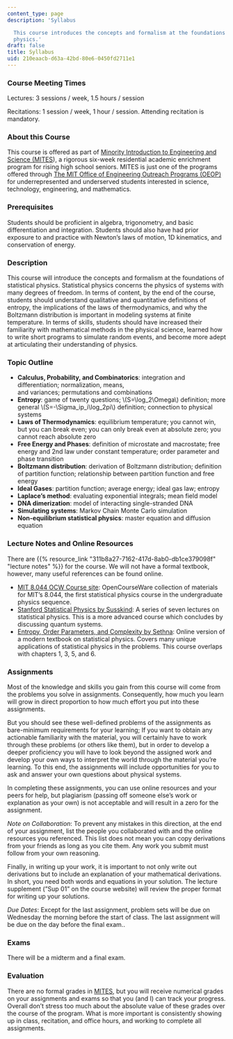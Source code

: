 ```yaml
---
content_type: page
description: 'Syllabus

  This course introduces the concepts and formalism at the foundations of statistical
  physics.'
draft: false
title: Syllabus
uid: 210eaacb-d63a-42bd-80e6-0450fd2711e1
---
```

### Course Meeting Times

Lectures: 3 sessions / week, 1.5 hours / session

Recitations: 1 session / week, 1 hour / session. Attending recitation is mandatory.

### About this Course

This course is offered as part of [Minority Introduction to Engineering and Science (MITES](https://oeop.mit.edu/programs/mites/program-details)), a rigorous six-week residential academic enrichment program for rising high school seniors. MITES is just one of the programs offered through [The MIT Office of Engineering Outreach Programs (OEOP)](https://oeop.mit.edu/about-oeop) for underrepresented and underserved students interested in science, technology, engineering, and mathematics.

### Prerequisites

Students should be proficient in algebra, trigonometry, and basic differentiation and integration. Students should also have had prior exposure to and practice with Newton’s laws of motion, 1D kinematics, and conservation of energy.

### Description

This course will introduce the concepts and formalism at the foundations of statistical physics. Statistical physics concerns the physics of systems with many degrees of freedom. In terms of content, by the end of the course, students should understand qualitative and quantitative definitions of entropy, the implications of the laws of thermodynamics, and why the Boltzmann distribution is important in modeling systems at finite temperature. In terms of skills, students should have increased their familiarity with mathematical methods in the physical science, learned how to write short programs to simulate random events, and become more adept at articulating their understanding of physics.

### Topic Outline

- **Calculus, Probability, and Combinatorics**: integration and differentiation; normalization, means,      
    and variances; permutations and combinations
- **Entropy**: game of twenty questions; \\(S=\\log\_2\\Omega\\) definition; more general \\(S=-\\Sigma\_ip\_i\\log\_2pi\\) definition; connection to physical systems
- **Laws of Thermodynamics**: equilibrium temperature; you cannot win, but you can break even; you can only break even at absolute zero; you cannot reach absolute zero
- **Free Energy and Phases**: definition of microstate and macrostate; free energy and 2nd law under constant temperature; order parameter and phase transition
- **Boltzmann distribution**: derivation of Boltzmann distribution; definition of partition function; relationship between partition function and free energy
- **Ideal Gases**: partition function; average energy; ideal gas law; entropy
- **Laplace’s method**: evaluating exponential integrals; mean field model
- **DNA dimerization**: model of interacting single-stranded DNA
- **Simulating systems**: Markov Chain Monte Carlo simulation
- **Non-equilibrium statistical physics**: master equation and diffusion equation

### Lecture Notes and Online Resources

There are {{% resource_link "311b8a27-7162-417d-8ab0-db1ce379098f" "lecture notes" %}} for the course. We will not have a formal textbook, however, many useful references can be found online.

- [MIT 8.044 OCW Course site](https://ocw.mit.edu/courses/8-044-statistical-physics-i-spring-2013/): OpenCourseWare collection of materials for MIT’s 8.044, the first statistical physics course in the undergraduate physics sequence.
- [Stanford Statistical Physics by Susskind](https://www.youtube.com/playlist?list=PLpGHT1n4-mAsJ123W3fjPzvlDHOvIhHA0): A series of seven lectures on statistical physics. This is a more advanced course which concludes by discussing quantum systems.
- [Entropy, Order Parameters, and Complexity by Sethna](https://sethna.lassp.cornell.edu/StatMech/EntropyOrderParametersComplexity20.pdf): Online version of a modern textbook on statistical physics. Covers many unique applications of statistical physics in the problems. This course overlaps with chapters 1, 3, 5, and 6.

### Assignments

Most of the knowledge and skills you gain from this course will come from the problems you solve in assignments. Consequently, how much you learn will grow in direct proportion to how much effort you put into these assignments.  

But you should see these well-defined problems of the assignments as bare-minimum requirements for your learning; If you want to obtain any actionable familiarity with the material, you will certainly have to work through these problems (or others like them), but in order to develop a deeper proficiency you will have to look beyond the assigned work and develop your own ways to interpret the world through the material you’re learning. To this end, the assignments will include opportunities for you to ask and answer your own questions about physical systems.

In completing these assignments, you can use online resources and your peers for help, but plagiarism (passing off someone else’s work or explanation as your own) is not acceptable and will result in a zero for the assignment.

*Note on Collaboration*: To prevent any mistakes in this direction, at the end of your assignment, list the people you collaborated with and the online resources you referenced. This list does not mean you can copy derivations from your friends as long as you cite them. Any work you submit must follow from your own reasoning.

Finally, in writing up your work, it is important to not only write out derivations but to include an explanation of your mathematical derivations. In short, you need both words and equations in your solution. The lecture supplement (”Sup 01” on the course website) will review the proper format for writing up your solutions.

*Due Dates*: Except for the last assignment, problem sets will be due on Wednesday the morning before the start of class. The last assignment will be due on the day before the final exam..

### Exams

There will be a midterm and a final exam.

### Evaluation

There are no formal grades in [MITES](https://oeop.mit.edu/programs/mites/program-details), but you will receive numerical grades on your assignments and exams so that you (and I) can track your progress. Overall don’t stress too much about the absolute value of these grades over the course of the program. What is more important is consistently showing up in class, recitation, and office hours, and working to complete all assignments.